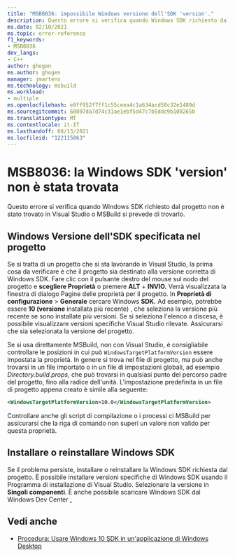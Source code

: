 ```yaml
---
title: "MSB8036: impossibile Windows versione dell'SDK 'version'."
description: Questo errore si verifica quando Windows SDK richiesto dal progetto non è stato trovato in Visual Studio o MSBuild si prevede di trovarlo.
ms.date: 02/10/2021
ms.topic: error-reference
f1_keywords:
- MSB8036
dev_langs:
- C++
author: ghogen
ms.author: ghogen
manager: jmartens
ms.technology: msbuild
ms.workload:
- multiple
ms.openlocfilehash: e9ff952f7ff1c55ceea4c1a634acd50c32e1489d
ms.sourcegitcommit: 68897da7d74c31ae1ebf5d47c7b5ddc9b108265b
ms.translationtype: MT
ms.contentlocale: it-IT
ms.lasthandoff: 08/13/2021
ms.locfileid: "122115863"
---
```

# <a name="msb8036-the-windows-sdk-version-was-not-found"></a>MSB8036: la Windows SDK 'version' non è stata trovata

Questo errore si verifica quando Windows SDK richiesto dal progetto non è stato trovato in Visual Studio o MSBuild si prevede di trovarlo.

## <a name="windows-sdk-version-specified-in-project"></a>Windows Versione dell'SDK specificata nel progetto

Se si tratta di un progetto che si sta lavorando in Visual Studio, la prima cosa da verificare è che il progetto sia destinato alla versione corretta di Windows SDK. Fare clic con il pulsante destro del mouse sul nodo del progetto e **scegliere Proprietà** o premere **ALT** + **INVIO.** Verrà visualizzata la finestra di dialogo Pagine delle proprietà per il progetto. In **Proprietà di configurazione**  >  **Generale** cercare Windows **SDK.** Ad esempio, potrebbe essere **10 (versione** installata più recente) , che seleziona la versione più recente se sono installate più versioni. Se si seleziona l'elenco a discesa, è possibile visualizzare versioni specifiche Visual Studio rilevate. Assicurarsi che sia selezionata la versione del progetto.

Se si usa direttamente MSBuild, non con Visual Studio, è consigliabile controllare le posizioni in cui può `WindowsTargetPlatformVersion` essere impostata la proprietà. In genere si trova nel file di progetto, ma può anche trovarsi in un file importato o in un file di impostazioni globali, ad esempio *Directory.build.props,* che può trovarsi in qualsiasi punto del percorso padre del progetto, fino alla radice dell'unità. L'impostazione predefinita in un file di progetto appena creato è simile alla seguente:

```xml
<WindowsTargetPlatformVersion>10.0</WindowsTargetPlatformVersion>
```

Controllare anche gli script di compilazione o i processi ci MSBuild per assicurarsi che la riga di comando non superi un valore non valido per questa proprietà.

## <a name="install-or-reinstall-the-windows-sdk"></a>Installare o reinstallare Windows SDK

Se il problema persiste, installare o reinstallare la Windows SDK richiesta dal progetto. È possibile installare versioni specifiche di Windows SDK usando il Programma di installazione di Visual Studio. Selezionare la versione in **Singoli componenti**. È anche possibile scaricare Windows SDK dal Windows Dev Center [.](https://developer.microsoft.com/windows/downloads/windows-10-sdk/)

## <a name="see-also"></a>Vedi anche

- [Procedura: Usare Windows 10 SDK in un'applicazione di Windows Desktop](/cpp/windows/how-to-use-the-windows-10-sdk-in-a-windows-desktop-application)